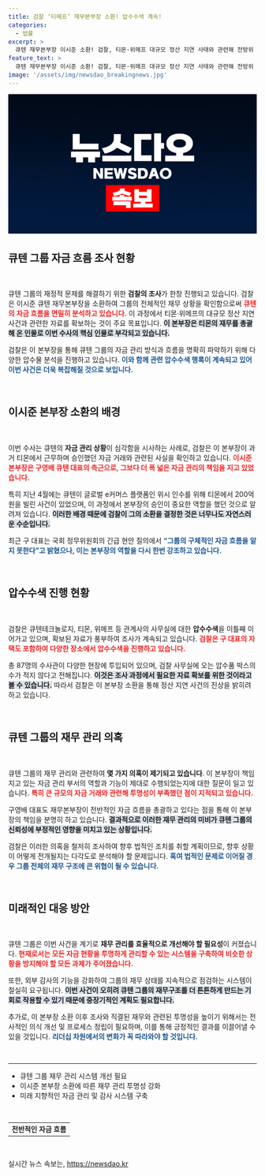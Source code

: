 ```yaml
---
title: 검찰 ‘티메프’ 재무본부장 소환! 압수수색 계속!
categories:
  - 법률
excerpt: >
  큐텐 재무본부장 이시준 소환! 검찰, 티몬·위메프 대규모 정산 지연 사태와 관련해 전방위 조사 중. 큐텐 그룹의 자금 흐름을 둘러싼 긴박한 흐름이 시작되었다! 클릭해 자세히 알아보세요!
feature_text: >
  큐텐 재무본부장 이시준 소환! 검찰, 티몬·위메프 대규모 정산 지연 사태와 관련해 전방위 조사 중. 큐텐 그룹의 자금 흐름을 둘러싼 긴박한 흐름이 시작되었다! 클릭해 자세히 알아보세요!
image: '/assets/img/newsdao_breakingnews.jpg'
---
```


<p><img src="/assets/img/newsdao_breakingnews.jpg" alt="ranknews 속보" /></p>

<h2 data-ke-size="size26">큐텐 그룹 자금 흐름 조사 현황</h2>

<p data-ke-size="size16">&nbsp;</p>

<p>큐텐 그룹의 재정적 문제를 해결하기 위한 <b>검찰의 조사</b>가 한창 진행되고 있습니다. 검찰은 이시준 큐텐 재무본부장을 소환하여 그룹의 전체적인 재무 상황을 확인함으로써 <b><span style="color: #ee2323;">큐텐의 자금 흐름을 면밀히 분석하고 있습니다.</span></b> 이 과정에서 티몬·위메프의 대규모 정산 지연 사건과 관련한 자료를 확보하는 것이 주요 목표입니다. <b><span style="background-color: #21538527;">이 본부장은 티몬의 재무를 총괄해 온 인물로 이번 수사의 핵심 인물로 부각되고 있습니다.</span></b> </p>

<p>검찰은 이 본부장을 통해 큐텐 그룹의 자금 관리 방식과 흐름을 명확히 파악하기 위해 다양한 압수물 분석을 진행하고 있습니다. <b><span style="color: #1a5490;">이와 함께 관련 압수수색 행록이 계속되고 있어 이번 사건은 더욱 복잡해질 것으로 보입니다.</span></b></p>

<p data-ke-size="size16">&nbsp;</p>

<h2 data-ke-size="size26">이시준 본부장 소환의 배경</h2>

<p data-ke-size="size16">&nbsp;</p>

<p>이번 수사는 큐텐의 <b>자금 관리 상황</b>이 심각함을 시사하는 사례로, 검찰은 이 본부장이 과거 티몬에서 근무하며 승인했던 자금 거래와 관련된 사실을 확인하고 있습니다. <b><span style="color: #ee2323;">이시준 본부장은 구영배 큐텐 대표의 측근으로, 그보다 더 폭 넓은 자금 관리의 책임을 지고 있었습니다.</span></b> </p>

<p>특히 지난 4월에는 큐텐이 글로벌 e커머스 플랫폼인 위시 인수를 위해 티몬에서 200억원을 빌린 사건이 있었으며, 이 과정에서 본부장의 승인이 중요한 역할을 했던 것으로 알려져 있습니다. <b><span style="background-color: #21538527;">이러한 배경 때문에 검찰이 그의 소환을 결정한 것은 너무나도 자연스러운 수순입니다.</span></b></p>

<p>최근 구 대표는 국회 정무위원회의 긴급 현안 질의에서 <b><span style="color: #1a5490;">“그룹의 구체적인 자금 흐름을 알지 못한다”고 밝혔으나, 이는 본부장의 역할을 다시 한번 강조하고 있습니다.</span></b></p>

<p data-ke-size="size16">&nbsp;</p>

<h2 data-ke-size="size26">압수수색 진행 현황</h2>

<p data-ke-size="size16">&nbsp;</p>

<p>검찰은 큐텐테크놀로지, 티몬, 위메프 등 관계사의 사무실에 대한 <b>압수수색</b>을 이틀째 이어가고 있으며, 확보된 자료가 풍부하여 조사가 계속되고 있습니다. <b><span style="color: #ee2323;">검찰은 구 대표의 자택도 포함하여 다양한 장소에서 압수수색을 진행하고 있습니다.</span></b> </p>

<p>총 87명의 수사관이 다양한 현장에 투입되어 있으며, 검찰 사무실에 오는 압수품 박스의 수가 적지 않다고 전해집니다. <b><span style="background-color: #21538527;">이것은 조사 과정에서 필요한 자료 확보를 위한 것이라고 볼 수 있습니다.</span></b> 따라서 검찰은 이 본부장 소환을 통해 정산 지연 사건의 진상을 밝히려 하고 있습니다. </p>

<p data-ke-size="size16">&nbsp;</p>

<h2 data-ke-size="size26">큐텐 그룹의 재무 관리 의혹</h2>

<p data-ke-size="size16">&nbsp;</p>

<p>큐텐 그룹의 재무 관리와 관련하여 <b>몇 가지 의혹이 제기되고 있습니다</b>. 이 본부장이 책임지고 있는 자금 관리 부서의 역할과 기능이 제대로 수행되었는지에 대한 질문이 일고 있습니다. <b><span style="color: #ee2323;">특히 큰 규모의 자금 거래와 관련해 투명성이 부족했던 점이 지적되고 있습니다.</span></b> </p>

<p>구영배 대표도 재무본부장이 전반적인 자금 흐름을 총괄하고 있다는 점을 통해 이 본부장의 책임을 분명히 하고 있습니다. <b><span style="background-color: #21538527;">결과적으로 이러한 재무 관리의 미비가 큐텐 그룹의 신뢰성에 부정적인 영향을 미치고 있는 상황입니다.</span></b> </p>

<p>검찰은 이러한 의혹을 철저히 조사하여 향후 법적인 조치를 취할 계획이므로, 향후 상황이 어떻게 전개될지는 다각도로 분석해야 할 문제입니다. <b><span style="color: #1a5490;">혹여 법적인 문제로 이어질 경우 그룹 전체의 재무 구조에 큰 위협이 될 수 있습니다.</span></b></p>

<p data-ke-size="size16">&nbsp;</p>

<h2 data-ke-size="size26">미래적인 대응 방안</h2>

<p data-ke-size="size16">&nbsp;</p>

<p>큐텐 그룹은 이번 사건을 계기로 <b>재무 관리를 효율적으로 개선해야 할 필요성</b>이 커졌습니다. <b><span style="color: #ee2323;">현재로서는 모든 자금 현황을 투명하게 관리할 수 있는 시스템을 구축하여 비슷한 상황을 방지해야 할 모든 과제가 주어졌습니다.</span></b> </p>

<p>또한, 외부 감사의 기능을 강화하여 그룹의 재무 상태를 지속적으로 점검하는 시스템이 절실히 요구됩니다. <b><span style="background-color: #21538527;">이번 사건이 오히려 큐텐 그룹의 재무구조를 더 튼튼하게 만드는 기회로 작용할 수 있기 때문에 중장기적인 계획도 필요합니다.</span></b> </p>

<p>추가로, 이 본부장 소환 이후 조사와 직결된 재무와 관련된 투명성을 높이기 위해서는 전사적인 의식 개선 및 프로세스 정립이 필요하며, 이를 통해 긍정적인 결과를 이끌어낼 수 있을 것입니다. <b><span style="color: #1a5490;">리더십 차원에서의 변화가 꼭 따라와야 할 것입니다.</span></b></p>

<p data-ke-size="size16">&nbsp;</p>

<hr>

<ul>
    <li>큐텐 그룹 재무 관리 시스템 개선 필요</li>
    <li>이시준 본부장 소환에 따른 재무 관리 투명성 강화</li>
    <li>미래 지향적인 자금 관리 및 감사 시스템 구축</li>
</ul>

<p data-ke-size="size16">&nbsp;</p> 

<table style="width: 100%;">
    <tr>
        <td style="text-align: center; height: 17px;"><b>전반적인 자금 흐름</b></td>
    </tr>
</table>

<p data-ke-size="size16">&nbsp;</p> 
실시간 뉴스 속보는, <a href="https://newsdao.kr" rel="dofollow">https://newsdao.kr</a>


